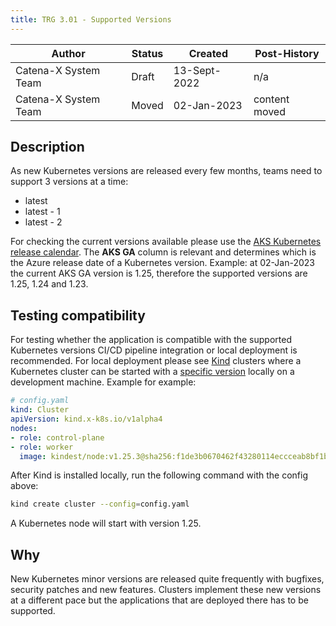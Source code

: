 ```yaml
---
title: TRG 3.01 - Supported Versions
---
```


| Author               | Status | Created      | Post-History  |
|----------------------|--------|--------------|---------------|
| Catena-X System Team | Draft  | 13-Sept-2022 | n/a           |
| Catena-X System Team | Moved  | 02-Jan-2023  | content moved |

## Description

As new Kubernetes versions are released every few months, teams need to support 3 versions at a time:

- latest
- latest - 1
- latest - 2

For checking the current versions available please use the [AKS Kubernetes release calendar](https://learn.microsoft.com/en-us/azure/aks/supported-kubernetes-versions?tabs=azure-cli#aks-kubernetes-release-calendar). The __AKS GA__ column is relevant and determines which is the Azure release date of a Kubernetes version. Example: at 02-Jan-2023 the current AKS GA version is 1.25, therefore the supported versions are 1.25, 1.24 and 1.23.

## Testing compatibility

For testing whether the application is compatible with the supported Kubernetes versions CI/CD pipeline integration or local deployment is recommended. For local deployment please see [Kind](https://kind.sigs.k8s.io/) clusters where a Kubernetes cluster can be started with a [specific version](https://kind.sigs.k8s.io/docs/user/configuration/#kubernetes-version) locally on a development machine. Example for example:

```yaml
# config.yaml
kind: Cluster
apiVersion: kind.x-k8s.io/v1alpha4
nodes:
- role: control-plane
- role: worker
  image: kindest/node:v1.25.3@sha256:f1de3b0670462f43280114eccceab8bf1b9576d2afe0582f8f74529da6fd0365
```

After Kind is installed locally, run the following command with the config above:

```sh
kind create cluster --config=config.yaml
```

A Kubernetes node will start with version 1.25.

## Why

New Kubernetes minor versions are released quite frequently with bugfixes, security patches and new features. Clusters implement these new versions at a different pace but the applications that are deployed there has to be supported.
